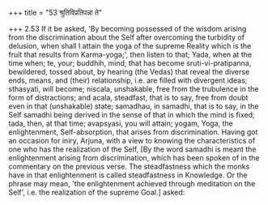 +++
title = "53 श्रुतिविप्रतिपन्ना ते"

+++
2.53 If it be asked, 'By becoming possessed of the wisdom arising from
the discrimination about the Self after overcoming the turbidity of
delusion, when shall I attain the yoga of the supreme Reality which is
the fruit that results from Karma-yoga;', then listen to that; Yada,
when at the time when; te, your; buddhih, mind; that has become
sruti-vi-pratipanna, bewildered, tossed about, by hearing (the Vedas)
that reveal the diverse ends, means, and (their) relationship, i.e. are
filled with divergent ideas; sthasyati, will become; niscala,
unshakable, free from the trubulence in the form of distractions; and
acala, steadfast, that is to say, free from doubt even in that
(unshakable) state; samadhau, in samadhi, that is to say, in the Self
samadhi being derived in the sense of that in which the mind is fixed;
tada, then, at that time; avapsyasi, you will attain; yogam, Yoga, the
enlightenment, Self-absorption, that arises from discrimination. Having
got an occasion for iniry, Arjuna, with a view to knowing the
characteristics of one who has the realization of the Self, \[By the
word samadhi is meant the enlightenment arising from discrimination,
which has been spoken of in the commentary on the previous verse. The
steadfastness which the monks have in that enlightenment is called
steadfastness in Knowledge. Or the phrase may mean, 'the enlightenment
achieved through meditation on the Self', i.e. the realization of the
supreme Goal.\] asked:
